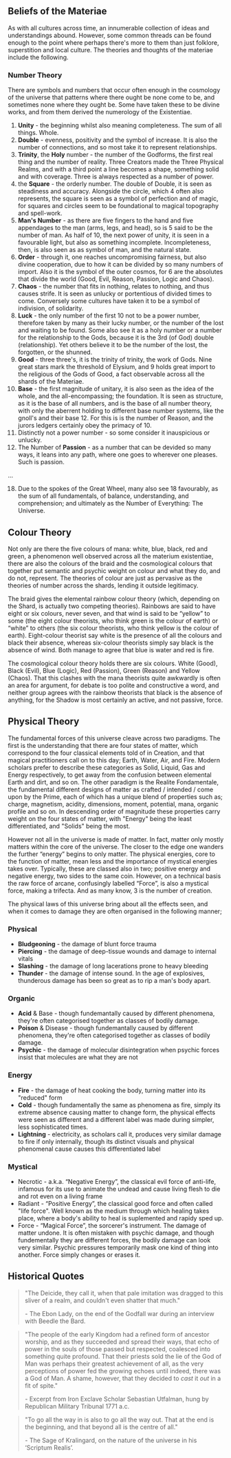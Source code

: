 ## Beliefs of the Materiae
As with all cultures across time, an innumerable collection of ideas and understandings abound. However, some common threads can be found enough to the point where perhaps there's more to them than just folklore, superstition and local culture. The theories and thoughts of the materiae include the following.

### Number Theory
There are symbols and numbers that occur often enough in the cosmology of the universe that patterns where there ought be none come to be, and sometimes none where they ought be. Some have taken these to be divine works, and from them derived the numerology of the Existentiae.

1. **Unity** - the beginning whilst also meaning completeness. The sum of all things. Whole.
2. **Double** - evenness, positivity and the symbol of increase. It is also the number of connections, and so most take it to represent relationships.
3. **Trinity**, the **Holy** number - the number of the Godforms, the first real thing and the number of reality. Three Creators made the Three Physical Realms, and with a third point a line becomes a shape, something solid and with coverage. Three is always respected as a number of power.
4. the **Square** - the orderly number. The double of Double, it is seen as steadiness and accuracy. Alongside the circle, which 4 often also represents, the square is seen as a symbol of perfection and of magic, for squares and circles seem to be foundational to magical topography and spell-work.
5. **Man's Number** - as there are five fingers to the hand and five appendages to the man (arms, legs, and head), so is 5 said to be the number of man. As half of 10, the next power of unity, it is seen in a favourable light, but also as something incomplete. Incompleteness, then, is also seen as as symbol of man, and the natural state.
6. **Order** - through it, one reaches uncompromising fairness, but also divine cooperation, due to how it can be divided by so many numbers of import. Also it is the symbol of the outer cosmos, for 6 are the absolutes that divide the world (Good, Evil, Reason, Passion, Logic and Chaos). 
7. **Chaos** - the number that fits in nothing, relates to nothing, and thus causes strife. It is seen as unlucky or portentious of divided times to come. Conversely some cultures have taken it to be a symbol of indivision, of solidarity.
8. **Luck** - the only number of the first 10 not to be a power number, therefore taken by many as their lucky number, or the number of the lost and waiting to be found. Some also see it as a holy number or a number for the relationship to the Gods, because it is the 3rd (of God) double (relationship). Yet others believe it to be the number of the lost, the forgotten, or the shunned.
9. **Good** - three three's, it is the trinity of trinity, the work of Gods. Nine great stars mark the threshold of Elysium, and 9 holds great import to the religious of the Gods of Good, a fact observable across all the shards of the Materiae.
10. **Base** - the first magnitude of unitary, it is also seen as the idea of the whole, and the all-encompassing; the foundation. It is seen as structure, as it is the base of all numbers, and is the base of all number theory, with only the aberrent holding to different base number systems, like the gnoll's and their base 12. For this is is the number of Reason, and the jurors ledgers certainly obey the primacy of 10.
11. Distinctly not a power number - so some consider it inauspicious or unlucky.
12. The Number of **Passion** - as a number that can be devided so many ways, it leans into any path, where one goes to wherever one pleases. Such is passion.

...

18. Due to the spokes of the Great Wheel, many also see 18 favourably, as the sum of all fundamentals, of balance, understanding, and comprehension; and ultimately as the Number of Everything: The Universe.

## Colour Theory
Not only are there the five colours of mana: white, blue, black, red and green, a phenomenon well observed across all the materium existentiae, there are also the colours of the braid and the cosmological colours that together put semantic and psychic weight on colour and what they do, and do not, represent. The theories of colour are just as pervasive as the theories of number across the shards, lending it outside legitimacy.

The braid gives the elemental rainbow colour theory (which, depending on the Shard, is actually two competing theories). Rainbows are said to have eight or six colours, never seven, and that wind is said to be “yellow” to some (the eight colour theorists, who think green is the colour of earth) or “white” to others (the six colour theorists, who think yellow is the colour of earth). Eight-colour theorist say white is the presence of all the colours and black their absence, whereas six-colour theorists simply say black is the absence of wind. Both manage to agree that blue is water and red is fire.

The cosmological colour theory holds there are six colours. White (Good), Black (Evil), Blue (Logic), Red (Passion), Green (Reason) and Yellow (Chaos). That this clashes with the mana theorists quite awkwardly is often an area for argument, for debate is too polite and constructive a word, and neither group agrees with the rainbow theorists that black is the absence of anything, for the Shadow is most certainly an active, and not passive, force.

## Physical Theory
The fundamental forces of this universe cleave across two paradigms. The first is the understanding that there are four states of matter, which correspond to the four classical elements told of in Creation, and that magical practitioners call on to this day; Earth, Water, Air, and Fire. Modern scholars prefer to describe these categories as Solid, Liquid, Gas and Energy respectively, to get away from the confusion between elemental Earth and dirt, and so on. The other paradigm is the Realite Fondamentale, the fundamental different designs of matter as crafted / intended / come upon by the Prime, each of which has a unique blend of properties such as; charge, magnetism, acidity, dimensions, moment, potential, mana, organic profile and so on. In descending order of magnitude these properties carry weight on the four states of matter, with "Energy" being the least differentiated, and "Solids" being the most.

However not all in the universe is made of matter. In fact, matter only mostly matters within the core of the universe. The closer to the edge one wanders the further “energy” begins to only matter. The physical energies, core to the function of matter, mean less and the importance of mystical energies takes over. Typically, these are classed also in two; positive energy and negative energy, two sides to the same coin. However, on a technical basis the raw force of arcane, confusingly labelled “Force”, is also a mystical force, making a trifecta. And as many know, 3 is the number of creation.

The physical laws of this universe bring about all the effects seen, and when it comes to damage they are often organised in the following manner;

### Physical
- **Bludgeoning** - the damage of blunt force trauma
- **Piercing** - the damage of deep-tissue wounds and damage to internal vitals
- **Slashing** - the damage of long lacerations prone to heavy bleeding
- **Thunder** - the damage of intense sound. In the age of explosives, thunderous damage has been so great as to rip a man's body apart.

### Organic
- **Acid** & Base - though fundemantally caused by different phenomena, they're often categorised together as classes of bodily damage.
- **Poison** & Disease - though fundemantally caused by different phenomena, they're often categorised together as classes of bodily damage.
- **Psychic** - the damage of molecular disintegration when psychic forces insist that molecules are what they are not

### Energy
- **Fire** - the damage of heat cooking the body, turning matter into its "reduced" form
- **Cold** - though fundamentally the same as phenomena as fire, simply its extreme absence causing matter to change form, the physical effects were seen as different and a different label was made during simpler, less sophisticated times.
- **Lightning** - electricity, as scholars call it, produces very similar damage to fire if only internally, though its distinct visuals and physical phenomenal cause causes this differentiated label

### Mystical
- Necrotic - a.k.a. “Negative Energy”, the classical evil force of anti-life, infamous for its use to animate the undead and cause living flesh to die and rot even on a living frame
- Radiant - “Positive Energy”, the classical good force and often called "life force". Well known as the medium through which healing takes place, where a body's ability to heal is suplemented and rapidy sped up.
- Force - “Magical Force”, the sorcerer's instrument. The damage of matter undone. It is often mistaken with psychic damage, and though fundementally they are different forces, the bodily damage can look very similar. Psychic pressures temporarily mask one kind of thing into another. Force simply changes or erases it.

## Historical Quotes
> "The Deicide, they call it, when that pale imitation was dragged to this sliver of a realm, and couldn't even shatter that much." 
>
> \- The Ebon Lady, on the end of the Godfall war during an interview with Beedle the Bard.

> "The people of the early Kingdom had a refined form of ancestor worship, and as they succeeded and spread their ways, that echo of power in the souls of those passed but respected, coalesced into something quite profound. That their priests sold the lie of the God of Man was perhaps their greatest achievement of all, as the very perceptions of power fed the growing echoes until indeed, there was a God of Man. A shame, however, that they decided to *cast* it *out* in a fit of spite." 
> 
> \- Excerpt from Iron Exclave Scholar Sebastian Utfalman, hung by Republican Military Tribunal  1771 a.c.

> "To go all the way in is also to go all the way out. That at the end is the beginning, and that beyond all is the centre of all." 
>
> \- The Sage of Kralingard, on the nature of the universe in his ‘Scriptum Realis’.
